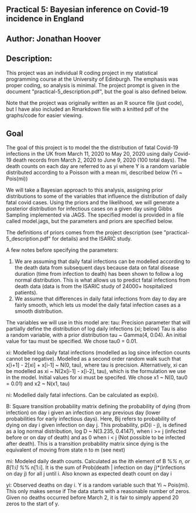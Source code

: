 ## Practical 5: Bayesian inference on Covid-19 incidence in England
## Author: Jonathan Hoover

## Description:
This project was an individual R coding project in my statistical programming course at the University of Edinburgh. The emphasis was proper coding, so analysis is minimal. The project prompt is given in the document "practical-5_description.pdf", but the goal is also defined below.

Note that the project was originally written as an R source file (just code), but I have also included an Rmarkdown file with a knitted pdf of the graphs/code for easier viewing. 

## Goal
The goal of this project is to model the the distribution of fatal Covid-19 infections in the UK
from March 11, 2020 to May 20, 2020 using daily Covid-19 death records from March 2, 2020
to June 9, 2020 (100 total days). The death counts on each day are referred to as yi where 
Y is a random variable distributed according to a Poisson with a mean mi, described below (Yi ~ Pois(mi))

We will take a Bayesian approach to this analysis, assigning prior distributions to some of the 
variables that influence the distribution of daily fatal covid cases. Using the priors and the likelihood,
we will generate a posterior distribution for infectious cases on a given day 
using Gibbs Sampling implemented via JAGS. The specified model is provided in a file called model.jags, 
but the parameters and priors are specified below. 

The definitions of priors comes from the project description (see "practical-5_description.pdf" for details) and the ISARIC study.

A few notes before specifying the parameters:
1) We are assuming that daily fatal infections can be modelled according to the death data from subsequent days
   because data on fatal disease duration (time from infection to death) has been shown to follow a log normal distribution.
   This is what allows us to predict fatal infections from death data (data is from the ISARIC study of 24000+ hospitalized patients).
2) We assume that differences in daily fatal infections from day to day are fairly smooth, which lets us model
   the daily fatal infection cases as a smooth distribution.

The variables we will use in this model are:
tau: Precision parameter that will partially define the distribution of log daily infections (xi; below)
     Tau is also a random variable, with a prior distribution tau ~ Gamma(4, 0.04). 
     An initial value for tau must be specified. We chose tau0 = 0.01.

xi:  Modelled log daily fatal infections (modelled as log since infection counts cannot be negative).
     Modelled as a second order random walk such that x[i+1] - 2[xi] + x[i-1] ~ N(0, tau), where tau is precision.
     Alternatively, xi can be modelled as xi ~ N(2x[i-1] - x[i-2], tau), which is the formulation we use in the model.
     Initial values for xi must be specifed. We chose x1 ~ N(0, tau0 = 0.01) and x2 ~ N(x1, tau)

ni:  Modelled daily fatal infections. Can be calculated as exp(xi).

B:   Square transition probability matrix defining the probability of dying (from infection) on day i
     given an infection on any previous day (lower probabilities for early infectious days).
     Here, Bij refers to probability of dying on day i given infection on day j.
     This probability, piD(i - j), is defined as a log normal distribution, log D ~ N(3.235, 0.4147),
     when i >= j (infected before or on day of death) and as 0 when i < j (Not possible to be infected after death).
     This is a transition probability matrix since dying is the equivalent of moving from state n to m (see next)

mi:  Modeled daily death counts. Calculated as the ith element of B %*% n, or B[1:i] %*% n[1:i]. 
     It is the sum of Prob(death | infection on day j)*(infections on day j) for all j until i.
     Also known as expected death count on day i

yi:  Observed deaths on day i. Y is a random variable such that Yi ~ Pois(mi). This only makes sense if
     The data starts with a reasonable number of zeros. Given no deaths occurred before March 2, it is fair
     to simply append 20 zeros to the start of y.